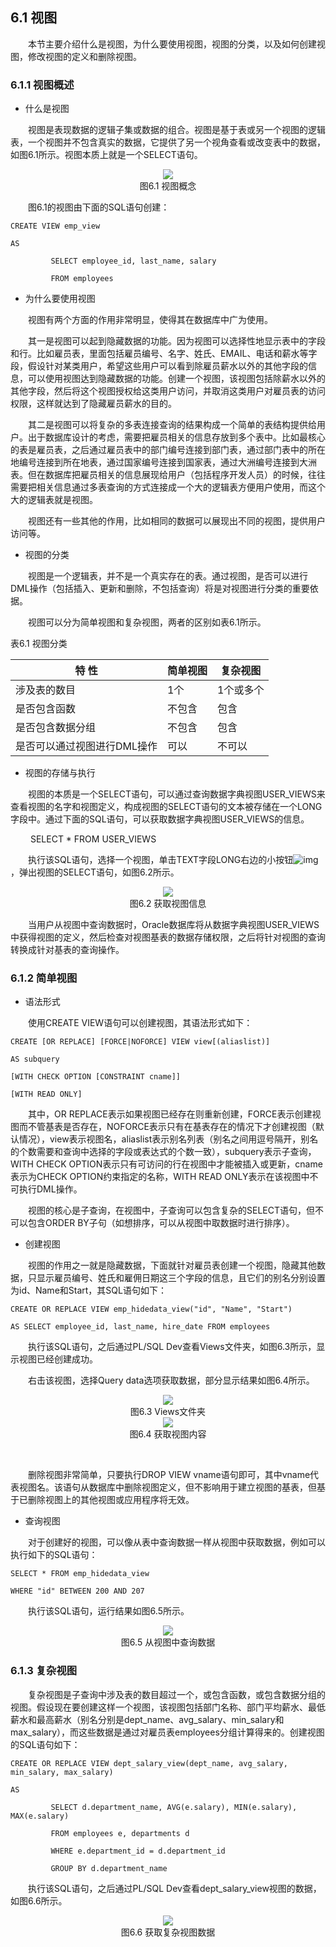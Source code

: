 ## 6.1  视图
&emsp;&emsp;本节主要介绍什么是视图，为什么要使用视图，视图的分类，以及如何创建视图，修改视图的定义和删除视图。

### 6.1.1  视图概述  

- 什么是视图

&emsp;&emsp;视图是表现数据的逻辑子集或数据的组合。视图是基于表或另一个视图的逻辑表，一个视图并不包含真实的数据，它提供了另一个视角查看或改变表中的数据，如图6.1所示。视图本质上就是一个SELECT语句。




<center><img src="https://labfile.oss.aliyuncs.com/library/oracle_textbook/img/d6z/tu6.1.png" /></center>  
<center>图6.1  视图概念</center>  



&emsp;&emsp;图6.1的视图由下面的SQL语句创建：


```
CREATE VIEW emp_view

AS 

​         SELECT employee_id, last_name, salary

​         FROM employees
```


- 为什么要使用视图

&emsp;&emsp;视图有两个方面的作用非常明显，使得其在数据库中广为使用。

&emsp;&emsp;其一是视图可以起到隐藏数据的功能。因为视图可以选择性地显示表中的字段和行。比如雇员表，里面包括雇员编号、名字、姓氏、EMAIL、电话和薪水等字段，假设针对某类用户，希望这些用户可以看到除雇员薪水以外的其他字段的信息，可以使用视图达到隐藏数据的功能。创建一个视图，该视图包括除薪水以外的其他字段，然后将这个视图授权给这类用户访问，并取消这类用户对雇员表的访问权限，这样就达到了隐藏雇员薪水的目的。

&emsp;&emsp;其二是视图可以将复杂的多表连接查询的结果构成一个简单的表结构提供给用户。出于数据库设计的考虑，需要把雇员相关的信息存放到多个表中。比如最核心的表是雇员表，之后通过雇员表中的部门编号连接到部门表，通过部门表中的所在地编号连接到所在地表，通过国家编号连接到国家表，通过大洲编号连接到大洲表。但在数据库把雇员相关的信息展现给用户（包括程序开发人员）的时候，往往需要把相关信息通过多表查询的方式连接成一个大的逻辑表方便用户使用，而这个大的逻辑表就是视图。

&emsp;&emsp;视图还有一些其他的作用，比如相同的数据可以展现出不同的视图，提供用户访问等。

- 视图的分类

&emsp;&emsp;视图是一个逻辑表，并不是一个真实存在的表。通过视图，是否可以进行DML操作（包括插入、更新和删除，不包括查询）将是对视图进行分类的重要依据。

&emsp;&emsp;视图可以分为简单视图和复杂视图，两者的区别如表6.1所示。

表6.1  视图分类

| 特    性                    | 简单视图 | 复杂视图  |
| --------------------------- | -------- | --------- |
| 涉及表的数目                | 1个      | 1个或多个 |
| 是否包含函数                | 不包含   | 包含      |
| 是否包含数据分组            | 不包含   | 包含      |
| 是否可以通过视图进行DML操作 | 可以     | 不可以    |

 

- 视图的存储与执行

&emsp;&emsp;视图的本质是一个SELECT语句，可以通过查询数据字典视图USER_VIEWS来查看视图的名字和视图定义，构成视图的SELECT语句的文本被存储在一个LONG字段中。通过下面的SQL语句，可以获取数据字典视图USER_VIEWS的信息。


&emsp;&emsp;
SELECT * FROM USER_VIEWS
&emsp;&emsp;


&emsp;&emsp;执行该SQL语句，选择一个视图，单击TEXT字段LONG右边的小按钮![img](../img/d6z/tubiao6.1.png)，弹出视图的SELECT语句，如图6.2所示。




<center><img src="https://labfile.oss.aliyuncs.com/library/oracle_textbook/img/d6z/tu6.2.png" /></center>  
<center>图6.2  获取视图信息</center>  



&emsp;&emsp;当用户从视图中查询数据时，Oracle数据库将从数据字典视图USER_VIEWS中获得视图的定义，然后检查对视图基表的数据存储权限，之后将针对视图的查询转换成针对基表的查询操作。

### 6.1.2  简单视图  

- 语法形式

&emsp;&emsp;使用CREATE VIEW语句可以创建视图，其语法形式如下：


```
CREATE [OR REPLACE] [FORCE|NOFORCE] VIEW view[(aliaslist)]

AS subquery

[WITH CHECK OPTION [CONSTRAINT cname]]

[WITH READ ONLY]
```


&emsp;&emsp;其中，OR REPLACE表示如果视图已经存在则重新创建，FORCE表示创建视图而不管基表是否存在，NOFORCE表示只有在基表存在的情况下才创建视图（默认情况），view表示视图名，aliaslist表示别名列表（别名之间用逗号隔开，别名的个数需要和查询中选择的字段或表达式的个数一致），subquery表示子查询，WITH CHECK OPTION表示只有可访问的行在视图中才能被插入或更新，cname表示为CHECK OPTION约束指定的名称，WITH READ ONLY表示在该视图中不可执行DML操作。

&emsp;&emsp;视图的核心是子查询，在视图中，子查询可以包含复杂的SELECT语句，但不可以包含ORDER BY子句（如想排序，可以从视图中取数据时进行排序）。

- 创建视图

&emsp;&emsp;视图的作用之一就是隐藏数据，下面就针对雇员表创建一个视图，隐藏其他数据，只显示雇员编号、姓氏和雇佣日期这三个字段的信息，且它们的别名分别设置为id、Name和Start，其SQL语句如下：


```
CREATE OR REPLACE VIEW emp_hidedata_view("id", "Name", "Start")

AS SELECT employee_id, last_name, hire_date FROM employees
```


&emsp;&emsp;执行该SQL语句，之后通过PL/SQL Dev查看Views文件夹，如图6.3所示，显示视图已经创建成功。

&emsp;&emsp;右击该视图，选择Query data选项获取数据，部分显示结果如图6.4所示。



<center><img src="https://labfile.oss.aliyuncs.com/library/oracle_textbook/img/d6z/tu6.3.png" /></center>  
<center>图6.3  Views文件夹</center>  


<center><img src="https://labfile.oss.aliyuncs.com/library/oracle_textbook/img/d6z/tu6.4.png" /></center>  
<center>图6.4  获取视图内容</center>  

​                                        

&emsp;&emsp;删除视图非常简单，只要执行DROP VIEW vname语句即可，其中vname代表视图名。该语句从数据库中删除视图定义，但不影响用于建立视图的基表，但基于已删除视图上的其他视图或应用程序将无效。

- 查询视图

&emsp;&emsp;对于创建好的视图，可以像从表中查询数据一样从视图中获取数据，例如可以执行如下的SQL语句：


```
SELECT * FROM emp_hidedata_view

WHERE "id" BETWEEN 200 AND 207
```


&emsp;&emsp;执行该SQL语句，运行结果如图6.5所示。



<center><img src="https://labfile.oss.aliyuncs.com/library/oracle_textbook/img/d6z/tu6.5.png" /></center>  
<center>图6.5  从视图中查询数据</center>  



### 6.1.3  复杂视图  

&emsp;&emsp;复杂视图是子查询中涉及表的数目超过一个，或包含函数，或包含数据分组的视图。假设现在要创建这样一个视图，该视图包括部门名称、部门平均薪水、最低薪水和最高薪水（别名分别是dept_name、avg_salary、min_salary和max_salary），而这些数据是通过对雇员表employees分组计算得来的。创建视图的SQL语句如下：


```
CREATE OR REPLACE VIEW dept_salary_view(dept_name, avg_salary, min_salary, max_salary)

AS 

​         SELECT d.department_name, AVG(e.salary), MIN(e.salary), MAX(e.salary)

​         FROM employees e, departments d

​         WHERE e.department_id = d.department_id 

​         GROUP BY d.department_name
```


&emsp;&emsp;执行该SQL语句，之后通过PL/SQL Dev查看dept_salary_view视图的数据，如图6.6所示。




<center><img src="https://labfile.oss.aliyuncs.com/library/oracle_textbook/img/d6z/tu6.6.png" /></center>  
<center>图6.6  获取复杂视图数据</center>  


